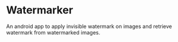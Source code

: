 # Watermarker
An android app to apply invisible watermark on images and retrieve watermark from watermarked images.
